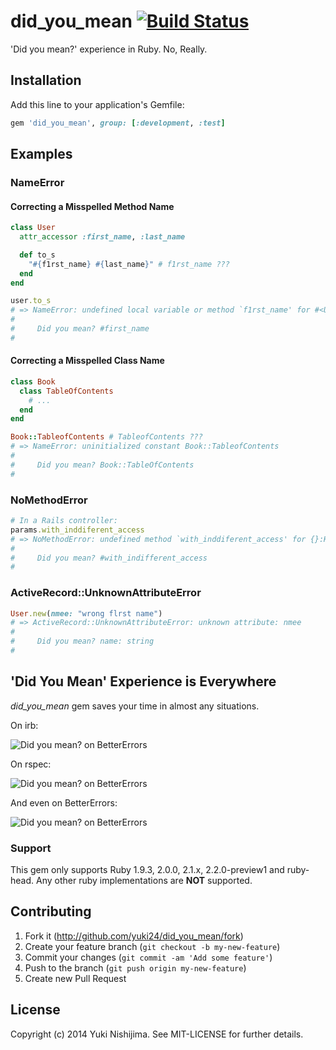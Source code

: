 # did_you_mean [![Build Status](https://travis-ci.org/yuki24/did_you_mean.svg?branch=master)](https://travis-ci.org/yuki24/did_you_mean)

'Did you mean?' experience in Ruby. No, Really.

## Installation

Add this line to your application's Gemfile:

```ruby
gem 'did_you_mean', group: [:development, :test]
```

## Examples

### NameError

#### Correcting a Misspelled Method Name

```ruby
class User
  attr_accessor :first_name, :last_name

  def to_s
    "#{f1rst_name} #{last_name}" # f1rst_name ???
  end
end

user.to_s
# => NameError: undefined local variable or method `f1rst_name' for #<User:0x0000000928fad8>
#
#     Did you mean? #first_name
#
```

#### Correcting a Misspelled Class Name

```ruby
class Book
  class TableOfContents
    # ...
  end
end

Book::TableofContents # TableofContents ???
# => NameError: uninitialized constant Book::TableofContents
#
#     Did you mean? Book::TableOfContents
#
```

### NoMethodError

```ruby
# In a Rails controller:
params.with_inddiferent_access
# => NoMethodError: undefined method `with_inddiferent_access' for {}:Hash
#
#     Did you mean? #with_indifferent_access
#
```

### ActiveRecord::UnknownAttributeError

```ruby
User.new(nmee: "wrong flrst name")
# => ActiveRecord::UnknownAttributeError: unknown attribute: nmee
#
#     Did you mean? name: string
#
```

## 'Did You Mean' Experience is Everywhere

*did\_you\_mean* gem saves your time in almost any situations.

On irb:

![Did you mean? on BetterErrors](https://raw2.github.com/yuki24/did_you_mean/86fbb784a6783a20774a34b9d02553cfb5ab54b0/docs/irb_example.png)

On rspec:

![Did you mean? on BetterErrors](https://raw2.github.com/yuki24/did_you_mean/1c6cdc7c425325671752d261dcadd1e048e1dcad/docs/rspec_example.png)

And even on BetterErrors:

![Did you mean? on BetterErrors](https://raw2.github.com/yuki24/did_you_mean/4e6d4b405777f44ecb2a0e28c4abb1e438aa33ff/docs/better_errors_example.png)

### Support

This gem only supports Ruby 1.9.3, 2.0.0, 2.1.x, 2.2.0-preview1 and ruby-head. Any other ruby implementations are **NOT** supported.

## Contributing

1. Fork it (http://github.com/yuki24/did_you_mean/fork)
2. Create your feature branch (`git checkout -b my-new-feature`)
3. Commit your changes (`git commit -am 'Add some feature'`)
4. Push to the branch (`git push origin my-new-feature`)
5. Create new Pull Request

## License

Copyright (c) 2014 Yuki Nishijima. See MIT-LICENSE for further details.
